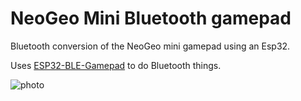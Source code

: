 
# NeoGeo Mini Bluetooth gamepad

Bluetooth conversion of the NeoGeo mini gamepad using an Esp32.

Uses [ESP32-BLE-Gamepad](https://github.com/lemmingDev/ESP32-BLE-Gamepad) to do Bluetooth things.

![photo](img/01-glam.jpg)
